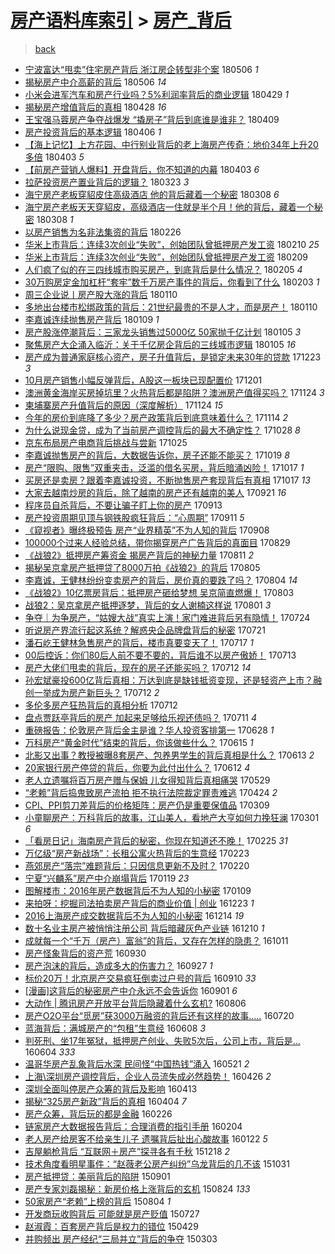 [房产语料库索引](../../README.md)  > [房产_背后](房产_背后.md)
====
> [back](../README.md)

- [宁波富达“甩卖”住宅房产背后 浙江房企转型非个案](http://jkwz.applinzi.com/ittc/7100144729637520401.html#%E5%AE%81%E6%B3%A2%E5%AF%8C%E8%BE%BE%E2%80%9C%E7%94%A9%E5%8D%96%E2%80%9D%E4%BD%8F%E5%AE%85%E6%88%BF%E4%BA%A7%E8%83%8C%E5%90%8E+%E6%B5%99%E6%B1%9F%E6%88%BF%E4%BC%81%E8%BD%AC%E5%9E%8B%E9%9D%9E%E4%B8%AA%E6%A1%88) 180506 *1* 
- [揭秘房产中介高薪的背后](http://jkwz.applinzi.com/ittc/7099952704522814474.html#%E6%8F%AD%E7%A7%98%E6%88%BF%E4%BA%A7%E4%B8%AD%E4%BB%8B%E9%AB%98%E8%96%AA%E7%9A%84%E8%83%8C%E5%90%8E) 180506 *14* 
- [小米会进军汽车和房产行业吗？5%利润率背后的商业逻辑](http://jkwz.applinzi.com/ittc/7097447751405274129.html#%E5%B0%8F%E7%B1%B3%E4%BC%9A%E8%BF%9B%E5%86%9B%E6%B1%BD%E8%BD%A6%E5%92%8C%E6%88%BF%E4%BA%A7%E8%A1%8C%E4%B8%9A%E5%90%97%EF%BC%9F5%25%E5%88%A9%E6%B6%A6%E7%8E%87%E8%83%8C%E5%90%8E%E7%9A%84%E5%95%86%E4%B8%9A%E9%80%BB%E8%BE%91) 180429 *1* 
- [揭秘房产增值背后的真相](http://jkwz.applinzi.com/ittc/7097054128633283600.html#%E6%8F%AD%E7%A7%98%E6%88%BF%E4%BA%A7%E5%A2%9E%E5%80%BC%E8%83%8C%E5%90%8E%E7%9A%84%E7%9C%9F%E7%9B%B8) 180428 *16* 
- [王宝强马蓉房产争夺战爆发  “撬房子”背后到底谁是谁非？](http://jkwz.applinzi.com/ittc/7090007707103003659.html#%E7%8E%8B%E5%AE%9D%E5%BC%BA%E9%A9%AC%E8%93%89%E6%88%BF%E4%BA%A7%E4%BA%89%E5%A4%BA%E6%88%98%E7%88%86%E5%8F%91++%E2%80%9C%E6%92%AC%E6%88%BF%E5%AD%90%E2%80%9D%E8%83%8C%E5%90%8E%E5%88%B0%E5%BA%95%E8%B0%81%E6%98%AF%E8%B0%81%E9%9D%9E%EF%BC%9F) 180409  
- [房产投资背后的基本逻辑](http://jkwz.applinzi.com/ittc/7088910961681630214.html#%E6%88%BF%E4%BA%A7%E6%8A%95%E8%B5%84%E8%83%8C%E5%90%8E%E7%9A%84%E5%9F%BA%E6%9C%AC%E9%80%BB%E8%BE%91) 180406 *1* 
- [【海上记忆】上方花园、中行别业背后的老上海房产传奇：地价34年上升20多倍](http://jkwz.applinzi.com/ittc/7087770470248350730.html#%E3%80%90%E6%B5%B7%E4%B8%8A%E8%AE%B0%E5%BF%86%E3%80%91%E4%B8%8A%E6%96%B9%E8%8A%B1%E5%9B%AD%E3%80%81%E4%B8%AD%E8%A1%8C%E5%88%AB%E4%B8%9A%E8%83%8C%E5%90%8E%E7%9A%84%E8%80%81%E4%B8%8A%E6%B5%B7%E6%88%BF%E4%BA%A7%E4%BC%A0%E5%A5%87%EF%BC%9A%E5%9C%B0%E4%BB%B734%E5%B9%B4%E4%B8%8A%E5%8D%8720%E5%A4%9A%E5%80%8D) 180403 *5* 
- [【前房产营销人爆料】开盘背后，你不知道的内幕](http://jkwz.applinzi.com/ittc/7087543201248576518.html#%E3%80%90%E5%89%8D%E6%88%BF%E4%BA%A7%E8%90%A5%E9%94%80%E4%BA%BA%E7%88%86%E6%96%99%E3%80%91%E5%BC%80%E7%9B%98%E8%83%8C%E5%90%8E%EF%BC%8C%E4%BD%A0%E4%B8%8D%E7%9F%A5%E9%81%93%E7%9A%84%E5%86%85%E5%B9%95) 180403 *6* 
- [拉萨投资房产置业背后的逻辑？](http://jkwz.applinzi.com/ittc/7083264640350159878.html#%E6%8B%89%E8%90%A8%E6%8A%95%E8%B5%84%E6%88%BF%E4%BA%A7%E7%BD%AE%E4%B8%9A%E8%83%8C%E5%90%8E%E7%9A%84%E9%80%BB%E8%BE%91%EF%BC%9F) 180323 *3* 
- [海宁房产老板穿貂皮住高级酒店 他的背后藏着一个秘密](http://jkwz.applinzi.com/ittc/7078007422239376390.html#%E6%B5%B7%E5%AE%81%E6%88%BF%E4%BA%A7%E8%80%81%E6%9D%BF%E7%A9%BF%E8%B2%82%E7%9A%AE%E4%BD%8F%E9%AB%98%E7%BA%A7%E9%85%92%E5%BA%97+%E4%BB%96%E7%9A%84%E8%83%8C%E5%90%8E%E8%97%8F%E7%9D%80%E4%B8%80%E4%B8%AA%E7%A7%98%E5%AF%86) 180308 *6* 
- [海宁房产老板天天穿貂皮，高级酒店一住就是半个月！他的背后，藏着一个秘密](http://jkwz.applinzi.com/ittc/7078003591501841418.html#%E6%B5%B7%E5%AE%81%E6%88%BF%E4%BA%A7%E8%80%81%E6%9D%BF%E5%A4%A9%E5%A4%A9%E7%A9%BF%E8%B2%82%E7%9A%AE%EF%BC%8C%E9%AB%98%E7%BA%A7%E9%85%92%E5%BA%97%E4%B8%80%E4%BD%8F%E5%B0%B1%E6%98%AF%E5%8D%8A%E4%B8%AA%E6%9C%88%EF%BC%81%E4%BB%96%E7%9A%84%E8%83%8C%E5%90%8E%EF%BC%8C%E8%97%8F%E7%9D%80%E4%B8%80%E4%B8%AA%E7%A7%98%E5%AF%86) 180308 *1* 
- [以房产销售为名非法集资的背后](http://jkwz.applinzi.com/ittc/7074308198389777414.html#%E4%BB%A5%E6%88%BF%E4%BA%A7%E9%94%80%E5%94%AE%E4%B8%BA%E5%90%8D%E9%9D%9E%E6%B3%95%E9%9B%86%E8%B5%84%E7%9A%84%E8%83%8C%E5%90%8E) 180226  
- [华米上市背后：连续3次创业“失败”，创始团队曾抵押房产发工资](http://jkwz.applinzi.com/ittc/7068397217675478023.html#%E5%8D%8E%E7%B1%B3%E4%B8%8A%E5%B8%82%E8%83%8C%E5%90%8E%EF%BC%9A%E8%BF%9E%E7%BB%AD3%E6%AC%A1%E5%88%9B%E4%B8%9A%E2%80%9C%E5%A4%B1%E8%B4%A5%E2%80%9D%EF%BC%8C%E5%88%9B%E5%A7%8B%E5%9B%A2%E9%98%9F%E6%9B%BE%E6%8A%B5%E6%8A%BC%E6%88%BF%E4%BA%A7%E5%8F%91%E5%B7%A5%E8%B5%84) 180210 *25* 
- [华米上市背后：连续3次创业“失败”，创始团队曾抵押房产发工资](http://jkwz.applinzi.com/ittc/7068155893080671249.html#%E5%8D%8E%E7%B1%B3%E4%B8%8A%E5%B8%82%E8%83%8C%E5%90%8E%EF%BC%9A%E8%BF%9E%E7%BB%AD3%E6%AC%A1%E5%88%9B%E4%B8%9A%E2%80%9C%E5%A4%B1%E8%B4%A5%E2%80%9D%EF%BC%8C%E5%88%9B%E5%A7%8B%E5%9B%A2%E9%98%9F%E6%9B%BE%E6%8A%B5%E6%8A%BC%E6%88%BF%E4%BA%A7%E5%8F%91%E5%B7%A5%E8%B5%84) 180209  
- [人们疯了似的在三四线城市购买房产，到底背后是什么情况？](http://jkwz.applinzi.com/ittc/7066617385039954954.html#%E4%BA%BA%E4%BB%AC%E7%96%AF%E4%BA%86%E4%BC%BC%E7%9A%84%E5%9C%A8%E4%B8%89%E5%9B%9B%E7%BA%BF%E5%9F%8E%E5%B8%82%E8%B4%AD%E4%B9%B0%E6%88%BF%E4%BA%A7%EF%BC%8C%E5%88%B0%E5%BA%95%E8%83%8C%E5%90%8E%E6%98%AF%E4%BB%80%E4%B9%88%E6%83%85%E5%86%B5%EF%BC%9F) 180205 *4* 
- [30万购房定金加杠杆“套牢”数千万房产事件的背后，你看到了什么](http://jkwz.applinzi.com/ittc/7065830855623050251.html#30%E4%B8%87%E8%B4%AD%E6%88%BF%E5%AE%9A%E9%87%91%E5%8A%A0%E6%9D%A0%E6%9D%86%E2%80%9C%E5%A5%97%E7%89%A2%E2%80%9D%E6%95%B0%E5%8D%83%E4%B8%87%E6%88%BF%E4%BA%A7%E4%BA%8B%E4%BB%B6%E7%9A%84%E8%83%8C%E5%90%8E%EF%BC%8C%E4%BD%A0%E7%9C%8B%E5%88%B0%E4%BA%86%E4%BB%80%E4%B9%88) 180203 *1* 
- [周三企业说丨房产股大涨的背后](http://jkwz.applinzi.com/ittc/7057053796176233488.html#%E5%91%A8%E4%B8%89%E4%BC%81%E4%B8%9A%E8%AF%B4%E4%B8%A8%E6%88%BF%E4%BA%A7%E8%82%A1%E5%A4%A7%E6%B6%A8%E7%9A%84%E8%83%8C%E5%90%8E) 180110  
- [多地出台楼市松绑政策的背后：21世纪最贵的不是人才，而是房产！](http://jkwz.applinzi.com/ittc/7057014991117353991.html#%E5%A4%9A%E5%9C%B0%E5%87%BA%E5%8F%B0%E6%A5%BC%E5%B8%82%E6%9D%BE%E7%BB%91%E6%94%BF%E7%AD%96%E7%9A%84%E8%83%8C%E5%90%8E%EF%BC%9A21%E4%B8%96%E7%BA%AA%E6%9C%80%E8%B4%B5%E7%9A%84%E4%B8%8D%E6%98%AF%E4%BA%BA%E6%89%8D%EF%BC%8C%E8%80%8C%E6%98%AF%E6%88%BF%E4%BA%A7%EF%BC%81) 180110  
- [李嘉诚连续抛售房产背后](http://jkwz.applinzi.com/ittc/7056491568444212240.html#%E6%9D%8E%E5%98%89%E8%AF%9A%E8%BF%9E%E7%BB%AD%E6%8A%9B%E5%94%AE%E6%88%BF%E4%BA%A7%E8%83%8C%E5%90%8E) 180109 *1* 
- [房产股涨停潮背后：三家龙头销售过5000亿 50家抛千亿计划](http://jkwz.applinzi.com/ittc/7055110736466936842.html#%E6%88%BF%E4%BA%A7%E8%82%A1%E6%B6%A8%E5%81%9C%E6%BD%AE%E8%83%8C%E5%90%8E%EF%BC%9A%E4%B8%89%E5%AE%B6%E9%BE%99%E5%A4%B4%E9%94%80%E5%94%AE%E8%BF%875000%E4%BA%BF+50%E5%AE%B6%E6%8A%9B%E5%8D%83%E4%BA%BF%E8%AE%A1%E5%88%92) 180105 *3* 
- [聚焦房产大企涌入临沂：关于千亿房企背后的三线城市逻辑](http://jkwz.applinzi.com/ittc/7055047929826378762.html#%E8%81%9A%E7%84%A6%E6%88%BF%E4%BA%A7%E5%A4%A7%E4%BC%81%E6%B6%8C%E5%85%A5%E4%B8%B4%E6%B2%82%EF%BC%9A%E5%85%B3%E4%BA%8E%E5%8D%83%E4%BA%BF%E6%88%BF%E4%BC%81%E8%83%8C%E5%90%8E%E7%9A%84%E4%B8%89%E7%BA%BF%E5%9F%8E%E5%B8%82%E9%80%BB%E8%BE%91) 180105 *16* 
- [房产成为普通家庭核心资产，房子升值背后，是锁定未来30年的贷款](http://jkwz.applinzi.com/ittc/7050239106863334416.html#%E6%88%BF%E4%BA%A7%E6%88%90%E4%B8%BA%E6%99%AE%E9%80%9A%E5%AE%B6%E5%BA%AD%E6%A0%B8%E5%BF%83%E8%B5%84%E4%BA%A7%EF%BC%8C%E6%88%BF%E5%AD%90%E5%8D%87%E5%80%BC%E8%83%8C%E5%90%8E%EF%BC%8C%E6%98%AF%E9%94%81%E5%AE%9A%E6%9C%AA%E6%9D%A530%E5%B9%B4%E7%9A%84%E8%B4%B7%E6%AC%BE) 171223 *3* 
- [10月房产销售小幅反弹背后，A股这一板块已现配置价](http://jkwz.applinzi.com/ittc/7042047015083574289.html#10%E6%9C%88%E6%88%BF%E4%BA%A7%E9%94%80%E5%94%AE%E5%B0%8F%E5%B9%85%E5%8F%8D%E5%BC%B9%E8%83%8C%E5%90%8E%EF%BC%8CA%E8%82%A1%E8%BF%99%E4%B8%80%E6%9D%BF%E5%9D%97%E5%B7%B2%E7%8E%B0%E9%85%8D%E7%BD%AE%E4%BB%B7) 171201  
- [澳洲黄金海岸买房掉坑里？火热背后都是陷阱？澳洲房产值得买吗？](http://jkwz.applinzi.com/ittc/7038525750087517201.html#%E6%BE%B3%E6%B4%B2%E9%BB%84%E9%87%91%E6%B5%B7%E5%B2%B8%E4%B9%B0%E6%88%BF%E6%8E%89%E5%9D%91%E9%87%8C%EF%BC%9F%E7%81%AB%E7%83%AD%E8%83%8C%E5%90%8E%E9%83%BD%E6%98%AF%E9%99%B7%E9%98%B1%EF%BC%9F%E6%BE%B3%E6%B4%B2%E6%88%BF%E4%BA%A7%E5%80%BC%E5%BE%97%E4%B9%B0%E5%90%97%EF%BC%9F) 171124 *3* 
- [柬埔寨房产升值背后的原因（深度解析）](http://jkwz.applinzi.com/ittc/7039555311604597777.html#%E6%9F%AC%E5%9F%94%E5%AF%A8%E6%88%BF%E4%BA%A7%E5%8D%87%E5%80%BC%E8%83%8C%E5%90%8E%E7%9A%84%E5%8E%9F%E5%9B%A0%EF%BC%88%E6%B7%B1%E5%BA%A6%E8%A7%A3%E6%9E%90%EF%BC%89) 171124 *15* 
- [今年的房价到底降了多少？房产政策背后到底意味着什么？](http://jkwz.applinzi.com/ittc/7035548524282905616.html#%E4%BB%8A%E5%B9%B4%E7%9A%84%E6%88%BF%E4%BB%B7%E5%88%B0%E5%BA%95%E9%99%8D%E4%BA%86%E5%A4%9A%E5%B0%91%EF%BC%9F%E6%88%BF%E4%BA%A7%E6%94%BF%E7%AD%96%E8%83%8C%E5%90%8E%E5%88%B0%E5%BA%95%E6%84%8F%E5%91%B3%E7%9D%80%E4%BB%80%E4%B9%88%EF%BC%9F) 171114 *2* 
- [为什么说现金贷，成为了当前房产调控背后的最大不确定性？](http://jkwz.applinzi.com/ittc/7029415941283251217.html#%E4%B8%BA%E4%BB%80%E4%B9%88%E8%AF%B4%E7%8E%B0%E9%87%91%E8%B4%B7%EF%BC%8C%E6%88%90%E4%B8%BA%E4%BA%86%E5%BD%93%E5%89%8D%E6%88%BF%E4%BA%A7%E8%B0%83%E6%8E%A7%E8%83%8C%E5%90%8E%E7%9A%84%E6%9C%80%E5%A4%A7%E4%B8%8D%E7%A1%AE%E5%AE%9A%E6%80%A7%EF%BC%9F) 171028 *8* 
- [京东布局房产电商背后挑战与尝新](http://jkwz.applinzi.com/ittc/7028407851490477072.html#%E4%BA%AC%E4%B8%9C%E5%B8%83%E5%B1%80%E6%88%BF%E4%BA%A7%E7%94%B5%E5%95%86%E8%83%8C%E5%90%8E%E6%8C%91%E6%88%98%E4%B8%8E%E5%B0%9D%E6%96%B0) 171025  
- [李嘉诚抛售房产的背后，大数据告诉你，房子还能不能买？](http://jkwz.applinzi.com/ittc/7026096921691816977.html#%E6%9D%8E%E5%98%89%E8%AF%9A%E6%8A%9B%E5%94%AE%E6%88%BF%E4%BA%A7%E7%9A%84%E8%83%8C%E5%90%8E%EF%BC%8C%E5%A4%A7%E6%95%B0%E6%8D%AE%E5%91%8A%E8%AF%89%E4%BD%A0%EF%BC%8C%E6%88%BF%E5%AD%90%E8%BF%98%E8%83%BD%E4%B8%8D%E8%83%BD%E4%B9%B0%EF%BC%9F) 171019 *8* 
- [房产“限购、限售”双重夹击，泛滥的借名买房，背后暗涌凶险！](http://jkwz.applinzi.com/ittc/7025449281476101137.html#%E6%88%BF%E4%BA%A7%E2%80%9C%E9%99%90%E8%B4%AD%E3%80%81%E9%99%90%E5%94%AE%E2%80%9D%E5%8F%8C%E9%87%8D%E5%A4%B9%E5%87%BB%EF%BC%8C%E6%B3%9B%E6%BB%A5%E7%9A%84%E5%80%9F%E5%90%8D%E4%B9%B0%E6%88%BF%EF%BC%8C%E8%83%8C%E5%90%8E%E6%9A%97%E6%B6%8C%E5%87%B6%E9%99%A9%EF%BC%81) 171017 *1* 
- [买房还是卖房？跟着李嘉诚投资，不断抛售房产套现背后有真相](http://jkwz.applinzi.com/ittc/7025341205142045713.html#%E4%B9%B0%E6%88%BF%E8%BF%98%E6%98%AF%E5%8D%96%E6%88%BF%EF%BC%9F%E8%B7%9F%E7%9D%80%E6%9D%8E%E5%98%89%E8%AF%9A%E6%8A%95%E8%B5%84%EF%BC%8C%E4%B8%8D%E6%96%AD%E6%8A%9B%E5%94%AE%E6%88%BF%E4%BA%A7%E5%A5%97%E7%8E%B0%E8%83%8C%E5%90%8E%E6%9C%89%E7%9C%9F%E7%9B%B8) 171017 *13* 
- [大家去越南炒房的背后，除了越南的房产还有越南的美人](http://jkwz.applinzi.com/ittc/7015510360399021072.html#%E5%A4%A7%E5%AE%B6%E5%8E%BB%E8%B6%8A%E5%8D%97%E7%82%92%E6%88%BF%E7%9A%84%E8%83%8C%E5%90%8E%EF%BC%8C%E9%99%A4%E4%BA%86%E8%B6%8A%E5%8D%97%E7%9A%84%E6%88%BF%E4%BA%A7%E8%BF%98%E6%9C%89%E8%B6%8A%E5%8D%97%E7%9A%84%E7%BE%8E%E4%BA%BA) 170921 *16* 
- [程序员自杀背后，不要让骗子盯上你的房产](http://jkwz.applinzi.com/ittc/7012768376714429457.html#%E7%A8%8B%E5%BA%8F%E5%91%98%E8%87%AA%E6%9D%80%E8%83%8C%E5%90%8E%EF%BC%8C%E4%B8%8D%E8%A6%81%E8%AE%A9%E9%AA%97%E5%AD%90%E7%9B%AF%E4%B8%8A%E4%BD%A0%E7%9A%84%E6%88%BF%E4%BA%A7) 170913  
- [房产投资周期见顶与钢铁股疯狂背后：“心周期”](http://jkwz.applinzi.com/ittc/7012053488484484113.html#%E6%88%BF%E4%BA%A7%E6%8A%95%E8%B5%84%E5%91%A8%E6%9C%9F%E8%A7%81%E9%A1%B6%E4%B8%8E%E9%92%A2%E9%93%81%E8%82%A1%E7%96%AF%E7%8B%82%E8%83%8C%E5%90%8E%EF%BC%9A%E2%80%9C%E5%BF%83%E5%91%A8%E6%9C%9F%E2%80%9D) 170911 *5* 
- [《窥视者》曝终极预告 房产“业界精英”不为人知的背后](http://jkwz.applinzi.com/ittc/7010930829935772688.html#%E3%80%8A%E7%AA%A5%E8%A7%86%E8%80%85%E3%80%8B%E6%9B%9D%E7%BB%88%E6%9E%81%E9%A2%84%E5%91%8A+%E6%88%BF%E4%BA%A7%E2%80%9C%E4%B8%9A%E7%95%8C%E7%B2%BE%E8%8B%B1%E2%80%9D%E4%B8%8D%E4%B8%BA%E4%BA%BA%E7%9F%A5%E7%9A%84%E8%83%8C%E5%90%8E) 170908  
- [100000个过来人经验总结，带你揭穿房产广告背后的真面目](http://jkwz.applinzi.com/ittc/7007294997366572048.html#100000%E4%B8%AA%E8%BF%87%E6%9D%A5%E4%BA%BA%E7%BB%8F%E9%AA%8C%E6%80%BB%E7%BB%93%EF%BC%8C%E5%B8%A6%E4%BD%A0%E6%8F%AD%E7%A9%BF%E6%88%BF%E4%BA%A7%E5%B9%BF%E5%91%8A%E8%83%8C%E5%90%8E%E7%9A%84%E7%9C%9F%E9%9D%A2%E7%9B%AE) 170829  
- [《战狼2》抵押房产筹资金 揭房产背后的神秘力量](http://jkwz.applinzi.com/ittc/7000462230548907025.html#%E3%80%8A%E6%88%98%E7%8B%BC2%E3%80%8B%E6%8A%B5%E6%8A%BC%E6%88%BF%E4%BA%A7%E7%AD%B9%E8%B5%84%E9%87%91+%E6%8F%AD%E6%88%BF%E4%BA%A7%E8%83%8C%E5%90%8E%E7%9A%84%E7%A5%9E%E7%A7%98%E5%8A%9B%E9%87%8F) 170811 *2* 
- [揭秘吴京拿房产抵押贷了8000万拍《战狼2》的背后](http://jkwz.applinzi.com/ittc/6997972999784104976.html#%E6%8F%AD%E7%A7%98%E5%90%B4%E4%BA%AC%E6%8B%BF%E6%88%BF%E4%BA%A7%E6%8A%B5%E6%8A%BC%E8%B4%B7%E4%BA%868000%E4%B8%87%E6%8B%8D%E3%80%8A%E6%88%98%E7%8B%BC2%E3%80%8B%E7%9A%84%E8%83%8C%E5%90%8E) 170805  
- [李嘉诚，王健林纷纷变卖房产的背后，房价真的要跌了吗？](http://jkwz.applinzi.com/ittc/6997890757284070416.html#%E6%9D%8E%E5%98%89%E8%AF%9A%EF%BC%8C%E7%8E%8B%E5%81%A5%E6%9E%97%E7%BA%B7%E7%BA%B7%E5%8F%98%E5%8D%96%E6%88%BF%E4%BA%A7%E7%9A%84%E8%83%8C%E5%90%8E%EF%BC%8C%E6%88%BF%E4%BB%B7%E7%9C%9F%E7%9A%84%E8%A6%81%E8%B7%8C%E4%BA%86%E5%90%97%EF%BC%9F) 170804 *14* 
- [《战狼2》10亿票房背后：抵押房产砸给梦想 吴京简直燃爆！](http://jkwz.applinzi.com/ittc/6997530107441579024.html#%E3%80%8A%E6%88%98%E7%8B%BC2%E3%80%8B10%E4%BA%BF%E7%A5%A8%E6%88%BF%E8%83%8C%E5%90%8E%EF%BC%9A%E6%8A%B5%E6%8A%BC%E6%88%BF%E4%BA%A7%E7%A0%B8%E7%BB%99%E6%A2%A6%E6%83%B3+%E5%90%B4%E4%BA%AC%E7%AE%80%E7%9B%B4%E7%87%83%E7%88%86%EF%BC%81) 170803  
- [战狼2：吴京拿房产抵押逐梦，背后的女人谢楠这样说](http://jkwz.applinzi.com/ittc/6996851900610511888.html#%E6%88%98%E7%8B%BC2%EF%BC%9A%E5%90%B4%E4%BA%AC%E6%8B%BF%E6%88%BF%E4%BA%A7%E6%8A%B5%E6%8A%BC%E9%80%90%E6%A2%A6%EF%BC%8C%E8%83%8C%E5%90%8E%E7%9A%84%E5%A5%B3%E4%BA%BA%E8%B0%A2%E6%A5%A0%E8%BF%99%E6%A0%B7%E8%AF%B4) 170801 *3* 
- [争夺｜为争房产，“姑嫂大战”真实上演！家门难进背后另有隐情！](http://jkwz.applinzi.com/ittc/6993964819844432912.html#%E4%BA%89%E5%A4%BA%EF%BD%9C%E4%B8%BA%E4%BA%89%E6%88%BF%E4%BA%A7%EF%BC%8C%E2%80%9C%E5%A7%91%E5%AB%82%E5%A4%A7%E6%88%98%E2%80%9D%E7%9C%9F%E5%AE%9E%E4%B8%8A%E6%BC%94%EF%BC%81%E5%AE%B6%E9%97%A8%E9%9A%BE%E8%BF%9B%E8%83%8C%E5%90%8E%E5%8F%A6%E6%9C%89%E9%9A%90%E6%83%85%EF%BC%81) 170724  
- [听说房产界流行起这系统？解惑央企品牌盘背后的秘密](http://jkwz.applinzi.com/ittc/6992798864418276369.html#%E5%90%AC%E8%AF%B4%E6%88%BF%E4%BA%A7%E7%95%8C%E6%B5%81%E8%A1%8C%E8%B5%B7%E8%BF%99%E7%B3%BB%E7%BB%9F%EF%BC%9F%E8%A7%A3%E6%83%91%E5%A4%AE%E4%BC%81%E5%93%81%E7%89%8C%E7%9B%98%E8%83%8C%E5%90%8E%E7%9A%84%E7%A7%98%E5%AF%86) 170721  
- [潘石屹王健林急售房产的背后，楼市真要变天了！](http://jkwz.applinzi.com/ittc/6991352103644431377.html#%E6%BD%98%E7%9F%B3%E5%B1%B9%E7%8E%8B%E5%81%A5%E6%9E%97%E6%80%A5%E5%94%AE%E6%88%BF%E4%BA%A7%E7%9A%84%E8%83%8C%E5%90%8E%EF%BC%8C%E6%A5%BC%E5%B8%82%E7%9C%9F%E8%A6%81%E5%8F%98%E5%A4%A9%E4%BA%86%EF%BC%81) 170717 *1* 
- [00后控诉：你们80后人前不要不要的，背后谁不以房产傲娇！](http://jkwz.applinzi.com/ittc/6989781587057968144.html#00%E5%90%8E%E6%8E%A7%E8%AF%89%EF%BC%9A%E4%BD%A0%E4%BB%AC80%E5%90%8E%E4%BA%BA%E5%89%8D%E4%B8%8D%E8%A6%81%E4%B8%8D%E8%A6%81%E7%9A%84%EF%BC%8C%E8%83%8C%E5%90%8E%E8%B0%81%E4%B8%8D%E4%BB%A5%E6%88%BF%E4%BA%A7%E5%82%B2%E5%A8%87%EF%BC%81) 170713  
- [房产大佬们甩卖的背后，现在的房子还能买吗？](http://jkwz.applinzi.com/ittc/6989520805648925713.html#%E6%88%BF%E4%BA%A7%E5%A4%A7%E4%BD%AC%E4%BB%AC%E7%94%A9%E5%8D%96%E7%9A%84%E8%83%8C%E5%90%8E%EF%BC%8C%E7%8E%B0%E5%9C%A8%E7%9A%84%E6%88%BF%E5%AD%90%E8%BF%98%E8%83%BD%E4%B9%B0%E5%90%97%EF%BC%9F) 170712 *14* 
- [孙宏斌豪投600亿背后真相：万达到底是缺钱抵资变现，还是轻资产上市？融创一举成为房产新巨头？](http://jkwz.applinzi.com/ittc/6989364342989259792.html#%E5%AD%99%E5%AE%8F%E6%96%8C%E8%B1%AA%E6%8A%95600%E4%BA%BF%E8%83%8C%E5%90%8E%E7%9C%9F%E7%9B%B8%EF%BC%9A%E4%B8%87%E8%BE%BE%E5%88%B0%E5%BA%95%E6%98%AF%E7%BC%BA%E9%92%B1%E6%8A%B5%E8%B5%84%E5%8F%98%E7%8E%B0%EF%BC%8C%E8%BF%98%E6%98%AF%E8%BD%BB%E8%B5%84%E4%BA%A7%E4%B8%8A%E5%B8%82%EF%BC%9F%E8%9E%8D%E5%88%9B%E4%B8%80%E4%B8%BE%E6%88%90%E4%B8%BA%E6%88%BF%E4%BA%A7%E6%96%B0%E5%B7%A8%E5%A4%B4%EF%BC%9F) 170712 *2* 
- [多伦多房产狂热背后的真相分析](http://jkwz.applinzi.com/ittc/6989331585227555856.html#%E5%A4%9A%E4%BC%A6%E5%A4%9A%E6%88%BF%E4%BA%A7%E7%8B%82%E7%83%AD%E8%83%8C%E5%90%8E%E7%9A%84%E7%9C%9F%E7%9B%B8%E5%88%86%E6%9E%90) 170712  
- [盘点贾跃亭背后的房产 加起来足够给乐视还债吗？](http://jkwz.applinzi.com/ittc/6988998372688921605.html#%E7%9B%98%E7%82%B9%E8%B4%BE%E8%B7%83%E4%BA%AD%E8%83%8C%E5%90%8E%E7%9A%84%E6%88%BF%E4%BA%A7+%E5%8A%A0%E8%B5%B7%E6%9D%A5%E8%B6%B3%E5%A4%9F%E7%BB%99%E4%B9%90%E8%A7%86%E8%BF%98%E5%80%BA%E5%90%97%EF%BC%9F) 170711 *4* 
- [重磅报告：伦敦房产背后金主是谁？华人投资客排第一](http://jkwz.applinzi.com/ittc/6984179767346463748.html#%E9%87%8D%E7%A3%85%E6%8A%A5%E5%91%8A%EF%BC%9A%E4%BC%A6%E6%95%A6%E6%88%BF%E4%BA%A7%E8%83%8C%E5%90%8E%E9%87%91%E4%B8%BB%E6%98%AF%E8%B0%81%EF%BC%9F%E5%8D%8E%E4%BA%BA%E6%8A%95%E8%B5%84%E5%AE%A2%E6%8E%92%E7%AC%AC%E4%B8%80) 170628 *1* 
- [万科房产“黄金时代”结束的背后，你该做些什么？](http://jkwz.applinzi.com/ittc/6979383899187577860.html#%E4%B8%87%E7%A7%91%E6%88%BF%E4%BA%A7%E2%80%9C%E9%BB%84%E9%87%91%E6%97%B6%E4%BB%A3%E2%80%9D%E7%BB%93%E6%9D%9F%E7%9A%84%E8%83%8C%E5%90%8E%EF%BC%8C%E4%BD%A0%E8%AF%A5%E5%81%9A%E4%BA%9B%E4%BB%80%E4%B9%88%EF%BC%9F) 170615 *1* 
- [北影又出事？教授被曝8套房产、包养男学生的背后真相是什么？](http://jkwz.applinzi.com/ittc/6978565713408033797.html#%E5%8C%97%E5%BD%B1%E5%8F%88%E5%87%BA%E4%BA%8B%EF%BC%9F%E6%95%99%E6%8E%88%E8%A2%AB%E6%9B%9D8%E5%A5%97%E6%88%BF%E4%BA%A7%E3%80%81%E5%8C%85%E5%85%BB%E7%94%B7%E5%AD%A6%E7%94%9F%E7%9A%84%E8%83%8C%E5%90%8E%E7%9C%9F%E7%9B%B8%E6%98%AF%E4%BB%80%E4%B9%88%EF%BC%9F) 170613 *2* 
- [20家银行房产停贷的背后，你要为此付出什么？](http://jkwz.applinzi.com/ittc/6978287898792035333.html#20%E5%AE%B6%E9%93%B6%E8%A1%8C%E6%88%BF%E4%BA%A7%E5%81%9C%E8%B4%B7%E7%9A%84%E8%83%8C%E5%90%8E%EF%BC%8C%E4%BD%A0%E8%A6%81%E4%B8%BA%E6%AD%A4%E4%BB%98%E5%87%BA%E4%BB%80%E4%B9%88%EF%BC%9F) 170612 *4* 
- [老人立遗嘱将百万房产赠与保姆 儿女得知背后真相痛哭](http://jkwz.applinzi.com/ittc/6973168300765742084.html#%E8%80%81%E4%BA%BA%E7%AB%8B%E9%81%97%E5%98%B1%E5%B0%86%E7%99%BE%E4%B8%87%E6%88%BF%E4%BA%A7%E8%B5%A0%E4%B8%8E%E4%BF%9D%E5%A7%86+%E5%84%BF%E5%A5%B3%E5%BE%97%E7%9F%A5%E8%83%8C%E5%90%8E%E7%9C%9F%E7%9B%B8%E7%97%9B%E5%93%AD) 170529  
- [“老赖”背后捣鬼致房产流拍 拒不执行法院裁定罪责难逃](http://jkwz.applinzi.com/ittc/6960215111745668100.html#%E2%80%9C%E8%80%81%E8%B5%96%E2%80%9D%E8%83%8C%E5%90%8E%E6%8D%A3%E9%AC%BC%E8%87%B4%E6%88%BF%E4%BA%A7%E6%B5%81%E6%8B%8D+%E6%8B%92%E4%B8%8D%E6%89%A7%E8%A1%8C%E6%B3%95%E9%99%A2%E8%A3%81%E5%AE%9A%E7%BD%AA%E8%B4%A3%E9%9A%BE%E9%80%83) 170424 *2* 
- [CPI、PPI剪刀差背后的价格矩阵：房产仍是重要保值品](http://jkwz.applinzi.com/ittc/6943138825143583749.html#CPI%E3%80%81PPI%E5%89%AA%E5%88%80%E5%B7%AE%E8%83%8C%E5%90%8E%E7%9A%84%E4%BB%B7%E6%A0%BC%E7%9F%A9%E9%98%B5%EF%BC%9A%E6%88%BF%E4%BA%A7%E4%BB%8D%E6%98%AF%E9%87%8D%E8%A6%81%E4%BF%9D%E5%80%BC%E5%93%81) 170309  
- [小童聊房产：万科背后的故事，江山美人，看地产大亨如何力挽狂澜](http://jkwz.applinzi.com/ittc/6940062343814972421.html#%E5%B0%8F%E7%AB%A5%E8%81%8A%E6%88%BF%E4%BA%A7%EF%BC%9A%E4%B8%87%E7%A7%91%E8%83%8C%E5%90%8E%E7%9A%84%E6%95%85%E4%BA%8B%EF%BC%8C%E6%B1%9F%E5%B1%B1%E7%BE%8E%E4%BA%BA%EF%BC%8C%E7%9C%8B%E5%9C%B0%E4%BA%A7%E5%A4%A7%E4%BA%A8%E5%A6%82%E4%BD%95%E5%8A%9B%E6%8C%BD%E7%8B%82%E6%BE%9C) 170301 *6* 
- [「看房日记」海南房产背后的秘密，你现在知道还不晚！](http://jkwz.applinzi.com/ittc/6938663386224264197.html#%E3%80%8C%E7%9C%8B%E6%88%BF%E6%97%A5%E8%AE%B0%E3%80%8D%E6%B5%B7%E5%8D%97%E6%88%BF%E4%BA%A7%E8%83%8C%E5%90%8E%E7%9A%84%E7%A7%98%E5%AF%86%EF%BC%8C%E4%BD%A0%E7%8E%B0%E5%9C%A8%E7%9F%A5%E9%81%93%E8%BF%98%E4%B8%8D%E6%99%9A%EF%BC%81) 170225 *31* 
- [万亿级“房产新战场”：长租公寓火热背后的生意经](http://jkwz.applinzi.com/ittc/6937860645965005829.html#%E4%B8%87%E4%BA%BF%E7%BA%A7%E2%80%9C%E6%88%BF%E4%BA%A7%E6%96%B0%E6%88%98%E5%9C%BA%E2%80%9D%EF%BC%9A%E9%95%BF%E7%A7%9F%E5%85%AC%E5%AF%93%E7%81%AB%E7%83%AD%E8%83%8C%E5%90%8E%E7%9A%84%E7%94%9F%E6%84%8F%E7%BB%8F) 170223  
- [燕郊房产“落宗”难题背后：只因信息更新不及时？](http://jkwz.applinzi.com/ittc/6935630682113180677.html#%E7%87%95%E9%83%8A%E6%88%BF%E4%BA%A7%E2%80%9C%E8%90%BD%E5%AE%97%E2%80%9D%E9%9A%BE%E9%A2%98%E8%83%8C%E5%90%8E%EF%BC%9A%E5%8F%AA%E5%9B%A0%E4%BF%A1%E6%81%AF%E6%9B%B4%E6%96%B0%E4%B8%8D%E5%8F%8A%E6%97%B6%EF%BC%9F) 170220  
- [宁夏“兴麟系”房产中介崩塌背后](http://jkwz.applinzi.com/ittc/6924693499701363716.html#%E5%AE%81%E5%A4%8F%E2%80%9C%E5%85%B4%E9%BA%9F%E7%B3%BB%E2%80%9D%E6%88%BF%E4%BA%A7%E4%B8%AD%E4%BB%8B%E5%B4%A9%E5%A1%8C%E8%83%8C%E5%90%8E) 170119 *23* 
- [图解楼市：2016年房产数据背后不为人知的小秘密](http://jkwz.applinzi.com/ittc/6921175728510206980.html#%E5%9B%BE%E8%A7%A3%E6%A5%BC%E5%B8%82%EF%BC%9A2016%E5%B9%B4%E6%88%BF%E4%BA%A7%E6%95%B0%E6%8D%AE%E8%83%8C%E5%90%8E%E4%B8%8D%E4%B8%BA%E4%BA%BA%E7%9F%A5%E7%9A%84%E5%B0%8F%E7%A7%98%E5%AF%86) 170109  
- [来拍呀：挖掘司法拍卖房产背后的商业价值 | 创业](http://jkwz.applinzi.com/ittc/6914815451405485060.html#%E6%9D%A5%E6%8B%8D%E5%91%80%EF%BC%9A%E6%8C%96%E6%8E%98%E5%8F%B8%E6%B3%95%E6%8B%8D%E5%8D%96%E6%88%BF%E4%BA%A7%E8%83%8C%E5%90%8E%E7%9A%84%E5%95%86%E4%B8%9A%E4%BB%B7%E5%80%BC+%7C+%E5%88%9B%E4%B8%9A) 161223 *1* 
- [2016上海房产成交数据背后不为人知的小秘密](http://jkwz.applinzi.com/ittc/6911547433212707844.html#2016%E4%B8%8A%E6%B5%B7%E6%88%BF%E4%BA%A7%E6%88%90%E4%BA%A4%E6%95%B0%E6%8D%AE%E8%83%8C%E5%90%8E%E4%B8%8D%E4%B8%BA%E4%BA%BA%E7%9F%A5%E7%9A%84%E5%B0%8F%E7%A7%98%E5%AF%86) 161214 *19* 
- [数十名业主房产被悄悄注册公司 背后暗藏灰色产业链](http://jkwz.applinzi.com/ittc/6909914947940516869.html#%E6%95%B0%E5%8D%81%E5%90%8D%E4%B8%9A%E4%B8%BB%E6%88%BF%E4%BA%A7%E8%A2%AB%E6%82%84%E6%82%84%E6%B3%A8%E5%86%8C%E5%85%AC%E5%8F%B8+%E8%83%8C%E5%90%8E%E6%9A%97%E8%97%8F%E7%81%B0%E8%89%B2%E4%BA%A7%E4%B8%9A%E9%93%BE) 161210 *1* 
- [成就每一个“千万（房产）富翁”的背后，又存在怎样的隐患？](http://jkwz.applinzi.com/ittc/6887802746543014916.html#%E6%88%90%E5%B0%B1%E6%AF%8F%E4%B8%80%E4%B8%AA%E2%80%9C%E5%8D%83%E4%B8%87%EF%BC%88%E6%88%BF%E4%BA%A7%EF%BC%89%E5%AF%8C%E7%BF%81%E2%80%9D%E7%9A%84%E8%83%8C%E5%90%8E%EF%BC%8C%E5%8F%88%E5%AD%98%E5%9C%A8%E6%80%8E%E6%A0%B7%E7%9A%84%E9%9A%90%E6%82%A3%EF%BC%9F) 161011  
- [房产怪象背后的资产荒](http://jkwz.applinzi.com/ittc/6883658906751992837.html#%E6%88%BF%E4%BA%A7%E6%80%AA%E8%B1%A1%E8%83%8C%E5%90%8E%E7%9A%84%E8%B5%84%E4%BA%A7%E8%8D%92) 160930  
- [房产泡沫的背后，造成多大的伤害力？](http://jkwz.applinzi.com/ittc/6882484457218507781.html#%E6%88%BF%E4%BA%A7%E6%B3%A1%E6%B2%AB%E7%9A%84%E8%83%8C%E5%90%8E%EF%BC%8C%E9%80%A0%E6%88%90%E5%A4%9A%E5%A4%A7%E7%9A%84%E4%BC%A4%E5%AE%B3%E5%8A%9B%EF%BC%9F) 160927 *1* 
- [标价20万！北京房产交易疯狂倒卖过户号的背后](http://jkwz.applinzi.com/ittc/6876167275324900357.html#%E6%A0%87%E4%BB%B720%E4%B8%87%EF%BC%81%E5%8C%97%E4%BA%AC%E6%88%BF%E4%BA%A7%E4%BA%A4%E6%98%93%E7%96%AF%E7%8B%82%E5%80%92%E5%8D%96%E8%BF%87%E6%88%B7%E5%8F%B7%E7%9A%84%E8%83%8C%E5%90%8E) 160910 *33* 
- [[漫画]这背后的秘密房产中介永远不会告诉你](http://jkwz.applinzi.com/ittc/6872969170127422468.html#%5B%E6%BC%AB%E7%94%BB%5D%E8%BF%99%E8%83%8C%E5%90%8E%E7%9A%84%E7%A7%98%E5%AF%86%E6%88%BF%E4%BA%A7%E4%B8%AD%E4%BB%8B%E6%B0%B8%E8%BF%9C%E4%B8%8D%E4%BC%9A%E5%91%8A%E8%AF%89%E4%BD%A0) 160901 *6* 
- [大动作 | 腾讯房产开放平台背后隐藏着什么玄机?](http://jkwz.applinzi.com/ittc/6863263265488110597.html#%E5%A4%A7%E5%8A%A8%E4%BD%9C+%7C+%E8%85%BE%E8%AE%AF%E6%88%BF%E4%BA%A7%E5%BC%80%E6%94%BE%E5%B9%B3%E5%8F%B0%E8%83%8C%E5%90%8E%E9%9A%90%E8%97%8F%E7%9D%80%E4%BB%80%E4%B9%88%E7%8E%84%E6%9C%BA%3F) 160806  
- [房产O2O平台“觅房”获3000万融资的背后还有这样的故事.....](http://jkwz.applinzi.com/ittc/6856994280283046917.html#%E6%88%BF%E4%BA%A7O2O%E5%B9%B3%E5%8F%B0%E2%80%9C%E8%A7%85%E6%88%BF%E2%80%9D%E8%8E%B73000%E4%B8%87%E8%9E%8D%E8%B5%84%E7%9A%84%E8%83%8C%E5%90%8E%E8%BF%98%E6%9C%89%E8%BF%99%E6%A0%B7%E7%9A%84%E6%95%85%E4%BA%8B.....) 160720  
- [蓝海背后：满城房产的“包租”生意经](http://jkwz.applinzi.com/ittc/6841290128647259140.html#%E8%93%9D%E6%B5%B7%E8%83%8C%E5%90%8E%EF%BC%9A%E6%BB%A1%E5%9F%8E%E6%88%BF%E4%BA%A7%E7%9A%84%E2%80%9C%E5%8C%85%E7%A7%9F%E2%80%9D%E7%94%9F%E6%84%8F%E7%BB%8F) 160608 *3* 
- [判死刑、坐17年冤狱，抵押房产创业、失败5次后，公司上市，背后是...](http://jkwz.applinzi.com/ittc/6839895187039732741.html#%E5%88%A4%E6%AD%BB%E5%88%91%E3%80%81%E5%9D%9017%E5%B9%B4%E5%86%A4%E7%8B%B1%EF%BC%8C%E6%8A%B5%E6%8A%BC%E6%88%BF%E4%BA%A7%E5%88%9B%E4%B8%9A%E3%80%81%E5%A4%B1%E8%B4%A55%E6%AC%A1%E5%90%8E%EF%BC%8C%E5%85%AC%E5%8F%B8%E4%B8%8A%E5%B8%82%EF%BC%8C%E8%83%8C%E5%90%8E%E6%98%AF...) 160604 *333* 
- [温哥华房产乱象背后水深 民间怪“中国热钱”涌入](http://jkwz.applinzi.com/ittc/6834589721250235397.html#%E6%B8%A9%E5%93%A5%E5%8D%8E%E6%88%BF%E4%BA%A7%E4%B9%B1%E8%B1%A1%E8%83%8C%E5%90%8E%E6%B0%B4%E6%B7%B1+%E6%B0%91%E9%97%B4%E6%80%AA%E2%80%9C%E4%B8%AD%E5%9B%BD%E7%83%AD%E9%92%B1%E2%80%9D%E6%B6%8C%E5%85%A5) 160521 *2* 
- [上海\\深圳房产调控背后，企业人员流失成必然趋势！](http://jkwz.applinzi.com/ittc/6825320459486626821.html#%E4%B8%8A%E6%B5%B7%5C%5C%E6%B7%B1%E5%9C%B3%E6%88%BF%E4%BA%A7%E8%B0%83%E6%8E%A7%E8%83%8C%E5%90%8E%EF%BC%8C%E4%BC%81%E4%B8%9A%E4%BA%BA%E5%91%98%E6%B5%81%E5%A4%B1%E6%88%90%E5%BF%85%E7%84%B6%E8%B6%8B%E5%8A%BF%EF%BC%81) 160426 *2* 
- [深圳全面叫停房产众筹的背后及影响](http://jkwz.applinzi.com/ittc/6820641589562967045.html#%E6%B7%B1%E5%9C%B3%E5%85%A8%E9%9D%A2%E5%8F%AB%E5%81%9C%E6%88%BF%E4%BA%A7%E4%BC%97%E7%AD%B9%E7%9A%84%E8%83%8C%E5%90%8E%E5%8F%8A%E5%BD%B1%E5%93%8D) 160413  
- [揭秘“325房产新政”背后的真相](http://jkwz.applinzi.com/ittc/6817345715789366276.html#%E6%8F%AD%E7%A7%98%E2%80%9C325%E6%88%BF%E4%BA%A7%E6%96%B0%E6%94%BF%E2%80%9D%E8%83%8C%E5%90%8E%E7%9A%84%E7%9C%9F%E7%9B%B8) 160404 *7* 
- [房产众筹，背后玩的都是金融](http://jkwz.applinzi.com/ittc/6802988337568678916.html#%E6%88%BF%E4%BA%A7%E4%BC%97%E7%AD%B9%EF%BC%8C%E8%83%8C%E5%90%8E%E7%8E%A9%E7%9A%84%E9%83%BD%E6%98%AF%E9%87%91%E8%9E%8D) 160226  
- [链家房产大数据报告背后：合理消费的指引手册](http://jkwz.applinzi.com/ittc/6794926868658652165.html#%E9%93%BE%E5%AE%B6%E6%88%BF%E4%BA%A7%E5%A4%A7%E6%95%B0%E6%8D%AE%E6%8A%A5%E5%91%8A%E8%83%8C%E5%90%8E%EF%BC%9A%E5%90%88%E7%90%86%E6%B6%88%E8%B4%B9%E7%9A%84%E6%8C%87%E5%BC%95%E6%89%8B%E5%86%8C) 160204  
- [老人房产给房客不给亲生儿子 遗嘱背后扯出心酸故事](http://jkwz.applinzi.com/ittc/6790158022701745157.html#%E8%80%81%E4%BA%BA%E6%88%BF%E4%BA%A7%E7%BB%99%E6%88%BF%E5%AE%A2%E4%B8%8D%E7%BB%99%E4%BA%B2%E7%94%9F%E5%84%BF%E5%AD%90+%E9%81%97%E5%98%B1%E8%83%8C%E5%90%8E%E6%89%AF%E5%87%BA%E5%BF%83%E9%85%B8%E6%95%85%E4%BA%8B) 160122 *5* 
- [吉屋躺枪背后 “互联网＋房产”探寻各有千秋](http://jkwz.applinzi.com/ittc/6777098821704352773.html#%E5%90%89%E5%B1%8B%E8%BA%BA%E6%9E%AA%E8%83%8C%E5%90%8E+%E2%80%9C%E4%BA%92%E8%81%94%E7%BD%91%EF%BC%8B%E6%88%BF%E4%BA%A7%E2%80%9D%E6%8E%A2%E5%AF%BB%E5%90%84%E6%9C%89%E5%8D%83%E7%A7%8B) 151218 *2* 
- [技术角度看明星事件：“赵薇老公房产纠纷”乌龙背后的几不该](http://jkwz.applinzi.com/ittc/6759382254875689989.html#%E6%8A%80%E6%9C%AF%E8%A7%92%E5%BA%A6%E7%9C%8B%E6%98%8E%E6%98%9F%E4%BA%8B%E4%BB%B6%EF%BC%9A%E2%80%9C%E8%B5%B5%E8%96%87%E8%80%81%E5%85%AC%E6%88%BF%E4%BA%A7%E7%BA%A0%E7%BA%B7%E2%80%9D%E4%B9%8C%E9%BE%99%E8%83%8C%E5%90%8E%E7%9A%84%E5%87%A0%E4%B8%8D%E8%AF%A5) 151031  
- [房产抵押贷：美丽背后的陷阱](http://jkwz.applinzi.com/ittc/6737089038148518917.html#%E6%88%BF%E4%BA%A7%E6%8A%B5%E6%8A%BC%E8%B4%B7%EF%BC%9A%E7%BE%8E%E4%B8%BD%E8%83%8C%E5%90%8E%E7%9A%84%E9%99%B7%E9%98%B1) 150901  
- [房产专家刘磊揭秘：新房价格上涨背后的玄机](http://jkwz.applinzi.com/ittc/547650615762689960.html#%E6%88%BF%E4%BA%A7%E4%B8%93%E5%AE%B6%E5%88%98%E7%A3%8A%E6%8F%AD%E7%A7%98%EF%BC%9A%E6%96%B0%E6%88%BF%E4%BB%B7%E6%A0%BC%E4%B8%8A%E6%B6%A8%E8%83%8C%E5%90%8E%E7%9A%84%E7%8E%84%E6%9C%BA) 150824 *133* 
- [50家房产“老赖”上榜的背后](http://jkwz.applinzi.com/ittc/547650615547203428.html#50%E5%AE%B6%E6%88%BF%E4%BA%A7%E2%80%9C%E8%80%81%E8%B5%96%E2%80%9D%E4%B8%8A%E6%A6%9C%E7%9A%84%E8%83%8C%E5%90%8E) 150804 *1* 
- [开发商玩收购背后 可能就是房产贬值](http://jkwz.applinzi.com/ittc/547650615334802193.html#%E5%BC%80%E5%8F%91%E5%95%86%E7%8E%A9%E6%94%B6%E8%B4%AD%E8%83%8C%E5%90%8E+%E5%8F%AF%E8%83%BD%E5%B0%B1%E6%98%AF%E6%88%BF%E4%BA%A7%E8%B4%AC%E5%80%BC) 150727  
- [赵淑霞：百套房产背后是权力的错位](http://jkwz.applinzi.com/ittc/547650611407420872.html#%E8%B5%B5%E6%B7%91%E9%9C%9E%EF%BC%9A%E7%99%BE%E5%A5%97%E6%88%BF%E4%BA%A7%E8%83%8C%E5%90%8E%E6%98%AF%E6%9D%83%E5%8A%9B%E7%9A%84%E9%94%99%E4%BD%8D) 150429  
- [并购频出 房产经纪“三局并立”背后的争夺](http://jkwz.applinzi.com/ittc/547650611395839290.html#%E5%B9%B6%E8%B4%AD%E9%A2%91%E5%87%BA+%E6%88%BF%E4%BA%A7%E7%BB%8F%E7%BA%AA%E2%80%9C%E4%B8%89%E5%B1%80%E5%B9%B6%E7%AB%8B%E2%80%9D%E8%83%8C%E5%90%8E%E7%9A%84%E4%BA%89%E5%A4%BA) 150303  
